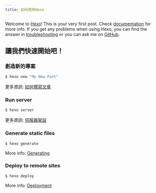 ```yaml
---
title: 如何使用Hexo
---
```

Welcome to [Hexo](https://hexo.io/)! This is your very first post. Check [documentation](https://hexo.io/docs/) for more info. If you get any problems when using Hexo, you can find the answer in [troubleshooting](https://hexo.io/docs/troubleshooting.html) or you can ask me on [GitHub](https://github.com/hexojs/hexo/issues).

## 讓我們快速開始吧！

### 創造新的專案

``` bash
$ hexo new "My New Post"
```

更多資訊: [如何撰寫文章](https://hexo.io/docs/writing.html)

### Run server

``` bash
$ hexo server
```

更多資訊: [伺服器架設](https://hexo.io/docs/server.html)

### Generate static files

``` bash
$ hexo generate
```

More info: [Generating](https://hexo.io/docs/generating.html)

### Deploy to remote sites

``` bash
$ hexo deploy
```

More info: [Deployment](https://hexo.io/docs/one-command-deployment.html)
